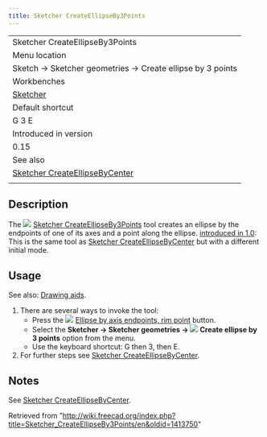 ```yaml
---
title: Sketcher CreateEllipseBy3Points
---
```


|                                                                                                    |
| -------------------------------------------------------------------------------------------------- |
| Sketcher CreateEllipseBy3Points                                                                    |
| Menu location                                                                                      |
| Sketch → Sketcher geometries → Create ellipse by 3 points                                          |
| Workbenches                                                                                        |
| [Sketcher](/Sketcher_Workbench "Sketcher Workbench")                                               |
| Default shortcut                                                                                   |
| G 3 E                                                                                              |
| Introduced in version                                                                              |
| 0.15                                                                                               |
| See also                                                                                           |
| [Sketcher CreateEllipseByCenter](/Sketcher_CreateEllipseByCenter "Sketcher CreateEllipseByCenter") |
|                                                                                                    |

## Description

The ![](/images/Sketcher_CreateEllipseBy3Points.svg) [Sketcher CreateEllipseBy3Points](/Sketcher_CreateEllipseBy3Points "Sketcher CreateEllipseBy3Points") tool creates an ellipse by the endpoints of one of its axes and a point along the ellipse. [introduced in 1.0](/Release_notes_1.0 "Release notes 1.0"): This is the same tool as [Sketcher CreateEllipseByCenter](/Sketcher_CreateEllipseByCenter "Sketcher CreateEllipseByCenter") but with a different initial mode.

## Usage

See also: [Drawing aids](/Sketcher_Workbench#Drawing_aids "Sketcher Workbench").

1. There are several ways to invoke the tool:
   - Press the ![](/images/Sketcher_CreateEllipseBy3Points.svg) [Ellipse by axis endpoints, rim point](/Sketcher_CreateEllipseBy3Points "Sketcher CreateEllipseBy3Points") button.
   - Select the **Sketcher → Sketcher geometries → ![](/images/Sketcher_CreateEllipseBy3Points.svg) Create ellipse by 3 points** option from the menu.
   - Use the keyboard shortcut: G then 3, then E.
2. For further steps see [Sketcher CreateEllipseByCenter](/Sketcher_CreateEllipseByCenter#Usage "Sketcher CreateEllipseByCenter").

## Notes

See [Sketcher CreateEllipseByCenter](/Sketcher_CreateEllipseByCenter#Notes "Sketcher CreateEllipseByCenter").

Retrieved from "<http://wiki.freecad.org/index.php?title=Sketcher_CreateEllipseBy3Points/en&oldid=1413750>"
